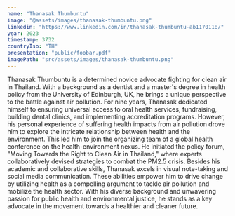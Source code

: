 ```yaml
---
name: "Thanasak Thumbuntu"
image: "@assets/images/thanasak-thumbuntu.png"
linkedin: "https://www.linkedin.com/in/thanasak-thumbuntu-ab1170118/"
year: 2023
timestamp: 3732
countryIso: "TH"
presentation: "public/foobar.pdf"
imagePath: "src/assets/images/thanasak-thumbuntu.png"
---
```


Thanasak Thumbuntu is a determined novice advocate fighting for clean air in Thailand. With a background as a dentist and a master's degree in health policy from the University of Edinburgh, UK, he brings a unique perspective to the battle against air pollution. For nine years, Thanasak dedicated himself to ensuring universal access to oral health services, fundraising, building dental clinics, and implementing accreditation programs. However, his personal experience of suffering health impacts from air pollution drove him to explore the intricate relationship between health and the environment. This led him to join the organizing team of a global health conference on the health-environment nexus. He initiated the policy forum, "Moving Towards the Right to Clean Air in Thailand," where experts collaboratively devised strategies to combat the PM2.5 crisis. Besides his academic and collaborative skills, Thanasak excels in visual note-taking and social media communication. These abilities empower him to drive change by utilizing health as a compelling argument to tackle air pollution and mobilize the health sector. With his diverse background and unwavering passion for public health and environmental justice, he stands as a key advocate in the movement towards a healthier and cleaner future.
